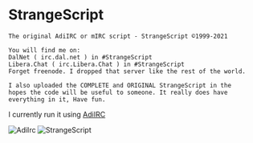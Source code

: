 # StrangeScript
```
The original AdiIRC or mIRC script - StrangeScript ©1999-2021

You will find me on:
DalNet ( irc.dal.net ) in #StrangeScript
Libera.Chat ( irc.Libera.Chat ) in #StrangeScript
Forget freenode. I dropped that server like the rest of the world.

I also uploaded the COMPLETE and ORIGINAL StrangeScript in the
hopes the code will be useful to someone. It really does have
everything in it, Have fun.
```
I currently run it using [AdiIRC](https://www.adiirc.com)

<img src="/StrangeScript/icons/AdiIRC.ico" alt="AdiIrc"/>

<img src="/image/StrangeScript.png" alt="StrangeScript"/>
